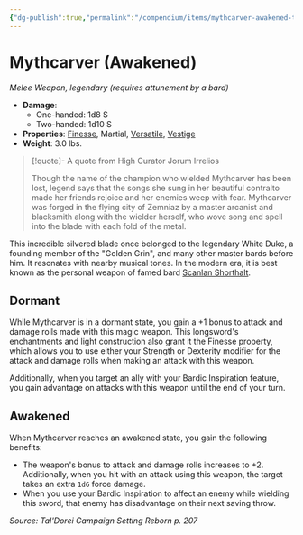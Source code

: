 ```yaml
---
{"dg-publish":true,"permalink":"/compendium/items/mythcarver-awakened-tdcsr/","tags":["compendium/src/5e/tdcsr","item/attunement/required","item/property/finesse","item/property/martial","item/property/versatile","item/property/vestige","item/rarity/legendary","item/weapon/martial/melee"]}
---
```


# Mythcarver (Awakened)
*Melee Weapon, legendary (requires attunement by a bard)*  

- **Damage**:
  - One-handed: 1d8 S
  - Two-handed: 1d10 S
- **Properties**: [Finesse](rules/item-properties.md#Finesse), Martial, [Versatile](rules/item-properties.md#Versatile), [Vestige](rules/item-properties.md#Vestige)
- **Weight**: 3.0 lbs.

> [!quote]- A quote from High Curator Jorum Irrelios  
> 
> Though the name of the champion who wielded Mythcarver has been lost, legend says that the songs she sung in her beautiful contralto made her friends rejoice and her enemies weep with fear. Mythcarver was forged in the flying city of Zemniaz by a master arcanist and blacksmith along with the wielder herself, who wove song and spell into the blade with each fold of the metal.

This incredible silvered blade once belonged to the legendary White Duke, a founding member of the "Golden Grin", and many other master bards before him. It resonates with nearby musical tones. In the modern era, it is best known as the personal weapon of famed bard [Scanlan Shorthalt](compendium/bestiary/npc/scanlan-shorthalt-tdcsr.md).

## Dormant

While Mythcarver is in a dormant state, you gain a +1 bonus to attack and damage rolls made with this magic weapon. This longsword's enchantments and light construction also grant it the Finesse property, which allows you to use either your Strength or Dexterity modifier for the attack and damage rolls when making an attack with this weapon.

Additionally, when you target an ally with your Bardic Inspiration feature, you gain advantage on attacks with this weapon until the end of your turn.

## Awakened

When Mythcarver reaches an awakened state, you gain the following benefits:

- The weapon's bonus to attack and damage rolls increases to +2. Additionally, when you hit with an attack using this weapon, the target takes an extra `1d6` force damage.  
- When you use your Bardic Inspiration to affect an enemy while wielding this sword, that enemy has disadvantage on their next saving throw.  

*Source: Tal'Dorei Campaign Setting Reborn p. 207*